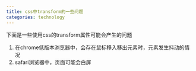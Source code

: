 ```yaml
---
title: css中transform的一些问题
categories: technology
---
```

下面是一些使用css的transform属性可能会产生的问题
1. 在chrome低版本浏览器中，会存在鼠标移入移出元素时，元素发生抖动的情况
2. safari浏览器中，页面可能会白屏